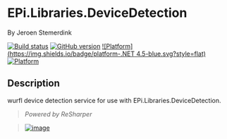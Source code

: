 ﻿# EPi.Libraries.DeviceDetection

By Jeroen Stemerdink

[![Build status](https://ci.appveyor.com/api/projects/status/60vg1xeix98n9w3o/branch/master?svg=true)](https://ci.appveyor.com/project/jstemerdink/epi-libraries-devicedetection/branch/master)
[![GitHub version](https://badge.fury.io/gh/jstemerdink%2FEPi.Libraries.DeviceDetection.svg)](http://badge.fury.io/gh/jstemerdink%2FEPi.Libraries.DeviceDetection)
[![Platform](https://img.shields.io/badge/platform-.NET 4.5-blue.svg?style=flat)](https://msdn.microsoft.com/en-us/library/w0x726c2%28v=vs.110%29.aspx)
[![Platform](https://img.shields.io/badge/EPiServer-%209.0.0-orange.svg?style=flat)](http://world.episerver.com/cms/)

## Description

wurfl device detection service for use with EPi.Libraries.DeviceDetection.


> *Powered by ReSharper*

> [![image](http://resources.jetbrains.com/assets/media/open-graph/jetbrains_250x250.png)](http://jetbrains.com)

